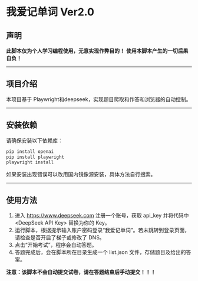 # 我爱记单词 Ver2.0

## 声明
**此脚本仅为个人学习编程使用，无意实现作弊目的！**
**使用本脚本产生的一切后果自负！**

---

## 项目介绍
本项目基于 Playwright和deepseek，实现题目爬取和作答和浏览器的自动控制。

---

## 安装依赖
请确保安装以下依赖库：

```bash
pip install openai
pip install playwright
playwright install
```
如果安装出现错误可以改用国内镜像源安装，具体方法自行搜索。

---

## 使用方法
1. 进入 https://www.deepseek.com 注册一个账号，获取 api_key 并将代码中 \<DeepSeek API Key\> 替换为你的 Key。
2. 运行脚本，根据提示输入账户密码登录“我爱记单词”。若未跳转到登录页面，请检查是否开启了梯子或修改了 DNS。
3. 点击“开始考试”，程序会自动答题。
4. 答题完成后，会在脚本所在目录生成一个 list.json 文件，存储题目及给出的答案。

**注意：该脚本不会自动提交试卷，请在答题结束后手动提交！！！**

